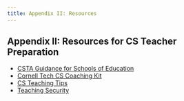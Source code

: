 ```yaml
---
title: Appendix II: Resources
---
```


## Appendix II: Resources for CS Teacher Preparation

- [CSTA Guidance for Schools of Education](https://csteachers.org/page/guidance-for-schools-of-education)
- [Cornell Tech CS Coaching Kit](https://k12.tech.cornell.edu/what-we-do/cs-coaching-toolkit/)
- [CS Teaching Tips](https://www.csteachingtips.org/)
- [Teaching Security](https://teachingsecurity.org/)
